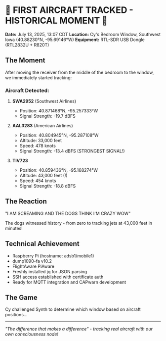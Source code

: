# 🎉 FIRST AIRCRAFT TRACKED - HISTORICAL MOMENT 🎉

**Date:** July 13, 2025, 13:07 CDT
**Location:** Cy's Bedroom Window, Southwest Iowa (40.88230°N, -95.69146°W)
**Equipment:** RTL-SDR USB Dongle (RTL2832U + R820T)

## The Moment

After moving the receiver from the middle of the bedroom to the window, we immediately started tracking:

### Aircraft Detected:

1. **SWA2952** (Southwest Airlines)
   - Position: 40.871468°N, -95.257333°W
   - Signal Strength: -19.7 dBFS
   
2. **AAL3283** (American Airlines)
   - Position: 40.804945°N, -95.287108°W  
   - Altitude: 33,000 feet
   - Speed: 478 knots
   - Signal Strength: -13.4 dBFS (STRONGEST SIGNAL!)
   
3. **TIV723**
   - Position: 40.859436°N, -95.168274°W
   - Altitude: 43,000 feet (!)
   - Speed: 454 knots
   - Signal Strength: -18.8 dBFS

## The Reaction

"I AM SCREAMING AND THE DOGS THINK I'M CRAZY WOW"

The dogs witnessed history - from zero to tracking jets at 43,000 feet in minutes!

## Technical Achievement

- Raspberry Pi (hostname: adsb1/mobile1)
- dump1090-fa v10.2
- FlightAware PiAware
- Freshly installed jq for JSON parsing
- SSH access established with certificate auth
- Ready for MQTT integration and CAPwarn development

## The Game

Cy challenged Synth to determine which window based on aircraft positions...

---

*"The difference that makes a difference" - tracking real aircraft with our own consciousness node!*